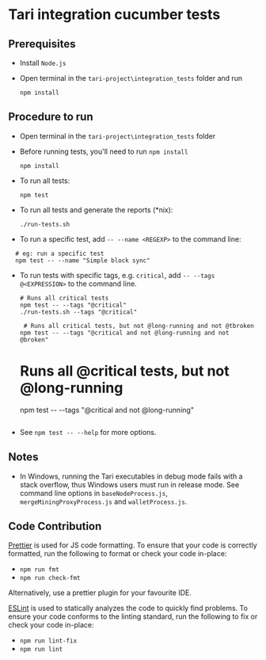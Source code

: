 # Tari integration cucumber tests

## Prerequisites

- Install `Node.js`

- Open terminal in the `tari-project\integration_tests` folder and run
  ```
  npm install
  ```

## Procedure to run

- Open terminal in the `tari-project\integration_tests` folder

- Before running tests, you'll need to run `npm install`

  ```
  npm install
  ```

- To run all tests:

  ```
  npm test
  ```

- To run all tests and generate the reports (\*nix):

  ```
  ./run-tests.sh
  ```

- To run a specific test, add `-- --name <REGEXP>` to the command line:

```shell
  # eg: run a specific test
  npm test -- --name "Simple block sync"
```

- To run tests with specific tags, e.g. `critical`, add `-- --tags @<EXPRESSION>` to the command line.

  ```shell
  # Runs all critical tests
  npm test -- --tags "@critical"
  ./run-tests.sh --tags "@critical"

   # Runs all critical tests, but not @long-running and not @tbroken
  npm test -- --tags "@critical and not @long-running and not @broken"
  ```

  # Runs all @critical tests, but not @long-running

  npm test -- --tags "@critical and not @long-running"

  ```

  ```

- See `npm test -- --help` for more options.

## Notes

- In Windows, running the Tari executables in debug mode fails with a stack overflow, thus Windows users must
  run in release mode. See command line options in `baseNodeProcess.js`, `mergeMiningProxyProcess.js`
  and `walletProcess.js`.

## Code Contribution

[Prettier](https://prettier.io/) is used for JS code formatting. To ensure that your code is correctly
formatted, run the following to format or check your code in-place:

- `npm run fmt`
- `npm run check-fmt`

Alternatively, use a prettier plugin for your favourite IDE.

[ESLint](https://eslint.org) is used to statically analyzes the code to quickly find problems. To ensure your code
conforms to the linting standard, run the following to fix or check your code in-place:

- `npm run lint-fix`
- `npm run lint`
